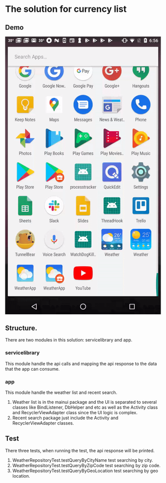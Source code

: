 # The solution for currency list

## Demo

![Demo](weather.gif "Demo")

## Structure.
There are two modules in this solution: servicelibrary and app.

### servicelibrary
This module handle the api calls and mapping the api response to the data that the app can consume.

### app
This module handle the weather list and recent search.
1. Weather list is in the mainui package and the UI is separated to several classes like BindListener, DbHelper and etc as well as the Activity class and RecyclerViewAdapter class since the UI logic is complex.
1. Recent search package just include the Activity and RecyclerViewAdapter classes.


## Test
There three tests, when running the test, the api response will be printed.
1. WeatherRepositoryTest.testQueryByCityName test searching by city.
1. WeatherRepositoryTest.testQueryByZipCode test searching by zip code.
1. WeatherRepositoryTest.testQueryByGeoLocation test searching by geo location.

